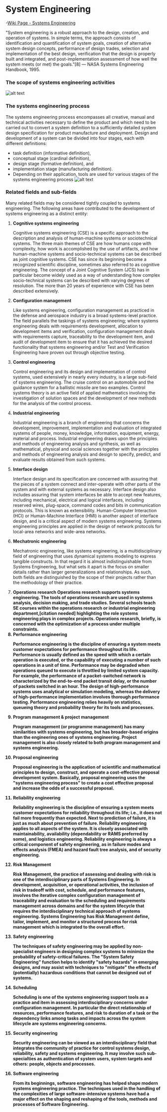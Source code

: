 # System Engineering

-[Wiki Page - Systems Engineering](https://en.wikipedia.org/wiki/Systems_engineering)

"System engineering is a robust approach to the design, creation, and operation of systems. In simple terms, the approach consists of identification and quantification of system goals, creation of alternative system design concepts, performance of design trades, selection and implementation of the best design, verification that the design is properly built and integrated, and post-implementation assessment of how well the system meets (or met) the goals."[8] — NASA Systems Engineering Handbook, 1995.

### The scope of systems engineering activities
![alt text](./images/SE_Activities.jpg)


### The systems engineering process
The systems engineering process encompasses all creative, manual and technical activities necessary to define the product and which need to be carried out to convert a system definition to a sufficiently detailed system design specification for product manufacture and deployment. Design and development of a system can be divided into four stages, each with different definitions:

- task definition (informative definition),
- conceptual stage (cardinal definition),
- design stage (formative definition), and
- implementation stage (manufacturing definition).
- Depending on their application, tools are used for various stages of the systems engineering process
![alt text](./images/600px-Systems_Engineering_Process.jpg)

### Related fields and sub-fields
Many related fields may be considered tightly coupled to systems engineering. The following areas have contributed to the development of systems engineering as a distinct entity:

 1. <b>Cognitive systems engineering
 </b><p>
Cognitive systems engineering (CSE) is a specific approach to the description and analysis of human-machine systems or sociotechnical systems. The three main themes of CSE are how humans cope with complexity, how work is accomplished by the use of artifacts, and how human-machine systems and socio-technical systems can be described as joint cognitive systems. CSE has since its beginning become a recognized scientific discipline, sometimes also referred to as cognitive engineering. The concept of a Joint Cognitive System (JCS) has in particular become widely used as a way of understanding how complex socio-technical systems can be described with varying degrees of resolution. The more than 20 years of experience with CSE has been described extensively.
  1. <b>Configuration management
 </b><p>
Like systems engineering, configuration management as practiced in the defense and aerospace industry is a broad systems-level practice. The field parallels the taskings of systems engineering; where systems engineering deals with requirements development, allocation to development items and verification, configuration management deals with requirements capture, traceability to the development item, and audit of development item to ensure that it has achieved the desired functionality that systems engineering and/or Test and Verification Engineering have proven out through objective testing.
  1. <b>Control engineering
   </b><p>
Control engineering and its design and implementation of control systems, used extensively in nearly every industry, is a large sub-field of systems engineering. The cruise control on an automobile and the guidance system for a ballistic missile are two examples. Control systems theory is an active field of applied mathematics involving the investigation of solution spaces and the development of new methods for the analysis of the control process.
  1. <b>Industrial engineering
     </b><p>
Industrial engineering is a branch of engineering that concerns the development, improvement, implementation and evaluation of integrated systems of people, money, knowledge, information, equipment, energy, material and process. Industrial engineering draws upon the principles and methods of engineering analysis and synthesis, as well as mathematical, physical and social sciences together with the principles and methods of engineering analysis and design to specify, predict, and evaluate results obtained from such systems.
  1. <b>Interface design
       </b><p>
Interface design and its specification are concerned with assuring that the pieces of a system connect and inter-operate with other parts of the system and with external systems as necessary. Interface design also includes assuring that system interfaces be able to accept new features, including mechanical, electrical and logical interfaces, including reserved wires, plug-space, command codes and bits in communication protocols. This is known as extensibility. Human-Computer Interaction (HCI) or Human-Machine Interface (HMI) is another aspect of interface design, and is a critical aspect of modern systems engineering. Systems engineering principles are applied in the design of network protocols for local-area networks and wide-area networks.
  1. <b>Mechatronic engineering
         </b><p>
Mechatronic engineering, like systems engineering, is a multidisciplinary field of engineering that uses dynamical systems modeling to express tangible constructs. In that regard it is almost indistinguishable from Systems Engineering, but what sets it apart is the focus on smaller details rather than larger generalizations and relationships. As such, both fields are distinguished by the scope of their projects rather than the methodology of their practice.
  1. <b>Operations research
Operations research supports systems engineering. The tools of operations research are used in systems analysis, decision making, and trade studies. Several schools teach SE courses within the operations research or industrial engineering department,[citation needed] highlighting the role systems engineering plays in complex projects. Operations research, briefly, is concerned with the optimization of a process under multiple constraints.
  1. <b>Performance engineering
           </b><p>
Performance engineering is the discipline of ensuring a system meets customer expectations for performance throughout its life. Performance is usually defined as the speed with which a certain operation is executed, or the capability of executing a number of such operations in a unit of time. Performance may be degraded when operations queued to execute is throttled by limited system capacity. For example, the performance of a packet-switched network is characterized by the end-to-end packet transit delay, or the number of packets switched in an hour. The design of high-performance systems uses analytical or simulation modeling, whereas the delivery of high-performance implementation involves thorough performance testing. Performance engineering relies heavily on statistics, queueing theory and probability theory for its tools and processes.
  1. <b>Program management & project management
           </b><p>
Program management (or programme management) has many similarities with systems engineering, but has broader-based origins than the engineering ones of systems engineering. Project management is also closely related to both program management and systems engineering.
  1. <b>Proposal engineering
           </b><p>
Proposal engineering is the application of scientific and mathematical principles to design, construct, and operate a cost-effective proposal development system. Basically, proposal engineering uses the "systems engineering process" to create a cost effective proposal and increase the odds of a successful proposal.
  1. <b>Reliability engineering
           </b><p>
Reliability engineering is the discipline of ensuring a system meets customer expectations for reliability throughout its life; i.e., it does not fail more frequently than expected. Next to prediction of failure, it is just as much about prevention of failure. Reliability engineering applies to all aspects of the system. It is closely associated with maintainability, availability (dependability or RAMS preferred by some), and logistics engineering. Reliability engineering is always a critical component of safety engineering, as in failure modes and effects analysis (FMEA) and hazard fault tree analysis, and of security engineering.
  1. <b>Risk Management
           </b><p>
Risk Management, the practice of assessing and dealing with risk is one of the interdisciplinary parts of Systems Engineering. In development, acquisition, or operational activities, the inclusion of risk in tradeoff with cost, schedule, and performance features, involves the iterative complex configuration management of traceability and evaluation to the scheduling and requirements management across domains and for the system lifecycle that requires the interdisciplinary technical approach of systems engineering. Systems Engineering has Risk Management define, tailor, implement, and monitor a structured process for risk management which is integrated to the overall effort.
  1. <b>Safety engineering
           </b><p>
The techniques of safety engineering may be applied by non-specialist engineers in designing complex systems to minimize the probability of safety-critical failures. The "System Safety Engineering" function helps to identify "safety hazards" in emerging designs, and may assist with techniques to "mitigate" the effects of (potentially) hazardous conditions that cannot be designed out of systems.
  1. <b>Scheduling
           </b><p>
Scheduling is one of the systems engineering support tools as a practice and item in assessing interdisciplinary concerns under configuration management. In particular the direct relationship of resources, performance features, and risk to duration of a task or the dependency links among tasks and impacts across the system lifecycle are systems engineering concerns.
  1. <b>Security engineering
           </b><p>
Security engineering can be viewed as an interdisciplinary field that integrates the community of practice for control systems design, reliability, safety and systems engineering. It may involve such sub-specialties as authentication of system users, system targets and others: people, objects and processes.
  1. <b>Software engineering
           </b><p>
From its beginnings, software engineering has helped shape modern systems engineering practice. The techniques used in the handling of the complexities of large software-intensive systems have had a major effect on the shaping and reshaping of the tools, methods and processes of Software Engineering.
